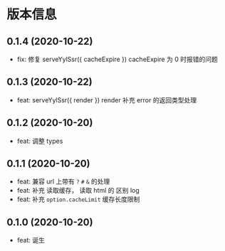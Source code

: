 # 版本信息
## 0.1.4 (2020-10-22)
* fix: 修复 serveYylSsr({ cacheExpire }) cacheExpire 为 0 时报错的问题

## 0.1.3 (2020-10-22)
* feat: serveYylSsr({ render }) render 补充 error 的返回类型处理

## 0.1.2 (2020-10-20)
* feat: 调整 types

## 0.1.1 (2020-10-20)
* feat: 兼容 url 上带有 `?` `#` `&` 的处理
* feat: 补充 读取缓存， 读取 html 的 区别 log
* feat: 补充 `option.cacheLimit` 缓存长度限制
## 0.1.0 (2020-10-20)
* feat: 诞生